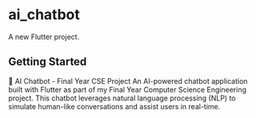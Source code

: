 # ai_chatbot

A new Flutter project.

## Getting Started

📱 AI Chatbot - Final Year CSE Project
An AI-powered chatbot application built with Flutter as part of my Final Year Computer Science Engineering project. This chatbot leverages natural language processing (NLP) to simulate human-like conversations and assist users in real-time.
